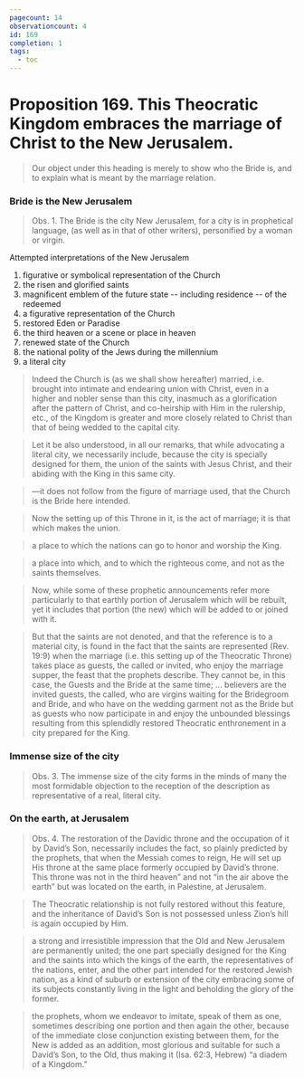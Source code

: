 ```yaml
---
pagecount: 14
observationcount: 4
id: 169
completion: 1
tags:
  - toc
---
```

# Proposition 169. This Theocratic Kingdom embraces the marriage of Christ to the New Jerusalem.

>Our object under this heading is merely to show who the Bride is, and to explain what is meant by the marriage relation.
### Bride is the New Jerusalem
>Obs. 1. The Bride is the city New Jerusalem, for a city is in prophetical language, (as well as in that of other writers), personified by a woman or virgin.

Attempted interpretations of the New Jerusalem
1. figurative or symbolical representation of the Church
2. the risen and glorified saints
3. magnificent emblem of the future state -- including residence -- of the redeemed
4. a figurative representation of the Church
5. restored Eden or Paradise
6. the third heaven or a scene or place in heaven
7. renewed state of the Church
8. the national polity of the Jews during the millennium
9. a literal city

>Indeed the Church is (as we shall show hereafter) married, i.e. brought into intimate and endearing union with Christ, even in a higher and nobler sense than this city, inasmuch as a glorification after the pattern of Christ, and co-heirship with Him in the rulership, etc., of the Kingdom is greater and more closely related to Christ than that of being wedded to the capital city.

>Let it be also understood, in all our remarks, that while advocating a literal city, we necessarily include, because the city is specially designed for them, the union of the saints with Jesus Christ, and their abiding with the King in this same city.

>—it does not follow from the figure of marriage used, that the Church is the Bride here intended.

>Now the setting up of this Throne in it, is the act of marriage; it is that which makes the union.

>a place to which the nations can go to honor and worship the King.

>a place into which, and to which the righteous come, and not as the saints themselves.

>Now, while some of these prophetic announcements refer more particularly to that earthly portion of Jerusalem which will be rebuilt, yet it includes that portion (the new) which will be added to or joined with it.

>But that the saints are not denoted, and that the reference is to a material city, is found in the fact that the saints are represented (Rev. 19:9) when the marriage (i.e. this setting up of the Theocratic Throne) takes place as guests, the called or invited, who enjoy the marriage supper, the feast that the prophets describe. They cannot be, in this case, the Guests and the Bride at the same time;
>...
>believers are the invited guests, the called, who are virgins waiting for the Bridegroom and Bride, and who have on the wedding garment not as the Bride but as guests who now participate in and enjoy the unbounded blessings resulting from this splendidly restored Theocratic enthronement in a city prepared for the King.
### Immense size of the city
>Obs. 3. The immense size of the city forms in the minds of many the most formidable objection to the reception of the description as representative of a real, literal city.
### On the earth, at Jerusalem
>Obs. 4. The restoration of the Davidic throne and the occupation of it by David’s Son, necessarily includes the fact, so plainly predicted by the prophets, that when the Messiah comes to reign, He will set up His throne at the same place formerly occupied by David’s throne. This throne was not in the third heaven” and not “in the air above the earth” but was located on the earth, in Palestine, at Jerusalem.

>The Theocratic relationship is not fully restored without this feature, and the inheritance of David’s Son is not possessed unless Zion’s hill is again occupied by Him.

>a strong and irresistible impression that the Old and New Jerusalem are permanently united; the one part specially designed for the King and the saints into which the kings of the earth, the representatives of the nations, enter, and the other part intended for the restored Jewish nation, as a kind of suburb or extension of the city embracing some of its subjects constantly living in the light and beholding the glory of the former.

>the prophets, whom we endeavor to imitate, speak of them as one, sometimes describing one portion and then again the other, because of the immediate close conjunction existing between them, for the New is added as an addition, most glorious and suitable for such a David’s Son, to the Old, thus making it (Isa. 62:3, Hebrew) “a diadem of a Kingdom.”